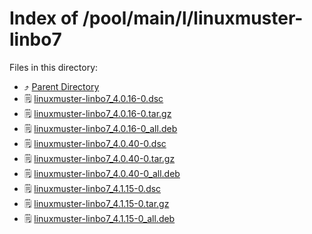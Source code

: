 
# Index of /pool/main/l/linuxmuster-linbo7
Files in this directory:
- ⤴ [Parent Directory](../)
- 🗒 [linuxmuster-linbo7_4.0.16-0.dsc](linuxmuster-linbo7_4.0.16-0.dsc)
- 🗒 [linuxmuster-linbo7_4.0.16-0.tar.gz](linuxmuster-linbo7_4.0.16-0.tar.gz)
- 🗒 [linuxmuster-linbo7_4.0.16-0_all.deb](linuxmuster-linbo7_4.0.16-0_all.deb)
- 🗒 [linuxmuster-linbo7_4.0.40-0.dsc](linuxmuster-linbo7_4.0.40-0.dsc)
- 🗒 [linuxmuster-linbo7_4.0.40-0.tar.gz](linuxmuster-linbo7_4.0.40-0.tar.gz)
- 🗒 [linuxmuster-linbo7_4.0.40-0_all.deb](linuxmuster-linbo7_4.0.40-0_all.deb)
- 🗒 [linuxmuster-linbo7_4.1.15-0.dsc](linuxmuster-linbo7_4.1.15-0.dsc)
- 🗒 [linuxmuster-linbo7_4.1.15-0.tar.gz](linuxmuster-linbo7_4.1.15-0.tar.gz)
- 🗒 [linuxmuster-linbo7_4.1.15-0_all.deb](linuxmuster-linbo7_4.1.15-0_all.deb)
